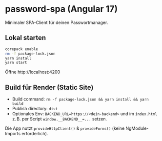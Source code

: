 
# password-spa (Angular 17)

Minimaler SPA-Client für deinen Passwortmanager.

## Lokal starten
```bash
corepack enable
rm -f package-lock.json
yarn install
yarn start
```
Öffne http://localhost:4200

## Build für Render (Static Site)
- Build command: `rm -f package-lock.json && yarn install && yarn build`
- Publish directory: `dist`
- Optionales Env: `BACKEND_URL=https://<dein-backend>` und im `index.html` z. B. per Script `window.__BACKEND__=...` setzen.

Die App nutzt `provideHttpClient()` & `provideForms()` (keine NgModule-Imports erforderlich).
